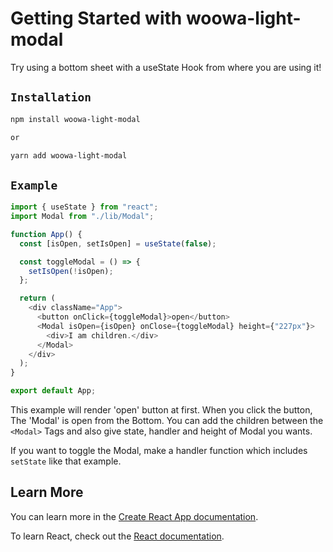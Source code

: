 # Getting Started with woowa-light-modal

Try using a bottom sheet with a useState Hook from where you are using it!

## `Installation`

```bash
npm install woowa-light-modal

or

yarn add woowa-light-modal
```

## `Example`

```javascript
import { useState } from "react";
import Modal from "./lib/Modal";

function App() {
  const [isOpen, setIsOpen] = useState(false);

  const toggleModal = () => {
    setIsOpen(!isOpen);
  };

  return (
    <div className="App">
      <button onClick={toggleModal}>open</button>
      <Modal isOpen={isOpen} onClose={toggleModal} height={"227px"}>
        <div>I am children.</div>
      </Modal>
    </div>
  );
}

export default App;
```

This example will render 'open' button at first. When you click the button, The 'Modal' is open from the Bottom. You can add the children between the `<Modal>` Tags and also give state, handler and height of Modal you wants.

If you want to toggle the Modal, make a handler function which includes `setState` like that example.

## Learn More

You can learn more in the [Create React App documentation](https://facebook.github.io/create-react-app/docs/getting-started).

To learn React, check out the [React documentation](https://reactjs.org/).
